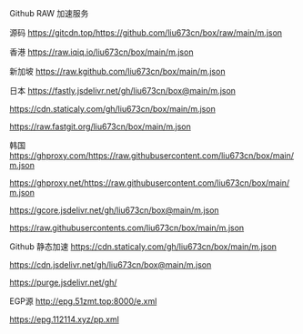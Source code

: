 Github RAW 加速服务

源码
https://gitcdn.top/https://github.com/liu673cn/box/raw/main/m.json

香港
https://raw.iqiq.io/liu673cn/box/main/m.json

新加坡
https://raw.kgithub.com/liu673cn/box/main/m.json

日本
https://fastly.jsdelivr.net/gh/liu673cn/box@main/m.json

https://cdn.staticaly.com/gh/liu673cn/box/main/m.json

https://raw.fastgit.org/liu673cn/box/main/m.json

韩国
https://ghproxy.com/https://raw.githubusercontent.com/liu673cn/box/main/m.json

https://ghproxy.net/https://raw.githubusercontent.com/liu673cn/box/main/m.json

https://gcore.jsdelivr.net/gh/liu673cn/box@main/m.json

https://raw.githubusercontents.com/liu673cn/box/main/m.json

Github 静态加速
https://cdn.staticaly.com/gh/liu673cn/box/main/m.json

https://cdn.jsdelivr.net/gh/liu673cn/box@main/m.json

https://purge.jsdelivr.net/gh/

EGP源
http://epg.51zmt.top:8000/e.xml

https://epg.112114.xyz/pp.xml
